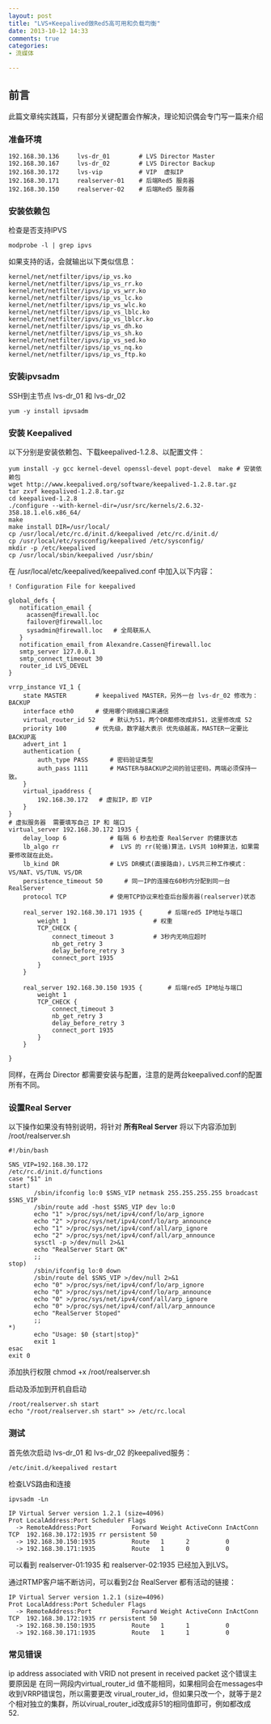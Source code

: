 ```yaml
---
layout: post
title: "LVS+Keepalived做Red5高可用和负载均衡"
date: 2013-10-12 14:33
comments: true
categories: 
- 流媒体

---
```


## 前言
此篇文章纯实践篇，只有部分关键配置会作解决，理论知识偶会专门写一篇来介绍

### 准备环境

```
192.168.30.136     lvs-dr_01		# LVS Director Master
192.168.30.167     lvs-dr_02		# LVS Director Backup
192.168.30.172     lvs-vip			# VIP  虚拟IP
192.168.30.171     realserver-01	# 后端Red5 服务器
192.168.30.150     realserver-02	# 后端Red5 服务器
```

### 安装依赖包

检查是否支持IPVS

```
modprobe -l | grep ipvs 
```
如果支持的话，会就输出以下类似信息：

```
kernel/net/netfilter/ipvs/ip_vs.ko
kernel/net/netfilter/ipvs/ip_vs_rr.ko
kernel/net/netfilter/ipvs/ip_vs_wrr.ko
kernel/net/netfilter/ipvs/ip_vs_lc.ko
kernel/net/netfilter/ipvs/ip_vs_wlc.ko
kernel/net/netfilter/ipvs/ip_vs_lblc.ko
kernel/net/netfilter/ipvs/ip_vs_lblcr.ko
kernel/net/netfilter/ipvs/ip_vs_dh.ko
kernel/net/netfilter/ipvs/ip_vs_sh.ko
kernel/net/netfilter/ipvs/ip_vs_sed.ko
kernel/net/netfilter/ipvs/ip_vs_nq.ko
kernel/net/netfilter/ipvs/ip_vs_ftp.ko
```

### 安装ipvsadm
SSH到主节点 lvs-dr_01 和 lvs-dr_02

```
yum -y install ipvsadm
```

### 安装 Keepalived
以下分别是安装依赖包、下载keepalived-1.2.8、以配置文件：

```
yum install -y gcc kernel-devel openssl-devel popt-devel  make # 安装依赖包
wget http://www.keepalived.org/software/keepalived-1.2.8.tar.gz
tar zxvf keepalived-1.2.8.tar.gz 
cd keepalived-1.2.8
./configure --with-kernel-dir=/usr/src/kernels/2.6.32-358.18.1.el6.x86_64/
make
make install DIR=/usr/local/
cp /usr/local/etc/rc.d/init.d/keepalived /etc/rc.d/init.d/
cp /usr/local/etc/sysconfig/keepalived /etc/sysconfig/
mkdir -p /etc/keepalived
cp /usr/local/sbin/keepalived /usr/sbin/
```

在 /usr/local/etc/keepalived/keepalived.conf 中加入以下内容：


```
! Configuration File for keepalived

global_defs {
   notification_email {
     acassen@firewall.loc
     failover@firewall.loc
     sysadmin@firewall.loc   # 全局联系人
   }
   notification_email_from Alexandre.Cassen@firewall.loc
   smtp_server 127.0.0.1
   smtp_connect_timeout 30
   router_id LVS_DEVEL
}

vrrp_instance VI_1 {
    state MASTER		# keepalived MASTER，另外一台 lvs-dr_02 修改为：BACKUP
    interface eth0		# 使用哪个网络接口来通信
    virtual_router_id 52	# 默认为51，两个DR都修改成非51，这里修改成 52
    priority 100		# 优先级，数字越大表示 优先级越高，MASTER一定要比BACKUP高
    advert_int 1
    authentication {
        auth_type PASS		# 密码验证类型
        auth_pass 1111		# MASTER与BACKUP之间的验证密码，两端必须保持一致。
    }
    virtual_ipaddress {
        192.168.30.172   # 虚拟IP，即 VIP
    }
}
# 虚拟服务器  需要填写自己 IP 和 端口
virtual_server 192.168.30.172 1935 {
    delay_loop 6    		# 每隔 6 秒去检查 RealServer 的健康状态
    lb_algo rr				#  LVS 的 rr(轮循)算法，LVS共 10种算法，如果需要修改就在此处。
    lb_kind DR				# LVS DR模式(直接路由)，LVS共三种工作模式：VS/NAT、VS/TUN、VS/DR
    persistence_timeout 50		# 同一IP的连接在60秒内分配到同一台 RealServer
    protocol TCP			# 使用TCP协议来检查后台服务器(realserver)状态

    real_server 192.168.30.171 1935 {		# 后端red5 IP地址与端口
        weight 1						# 权重
        TCP_CHECK {
            connect_timeout 3			# 3秒内无响应超时
            nb_get_retry 3
            delay_before_retry 3
            connect_port 1935
        }
    }

    real_server 192.168.30.150 1935 {		# 后端red5 IP地址与端口
        weight 1
        TCP_CHECK {
            connect_timeout 3
            nb_get_retry 3
            delay_before_retry 3
            connect_port 1935
        }
    }

}
```
同样，在两台 Director 都需要安装与配置，注意的是两台keepalived.conf的配置所有不同。

### 设置Real Server
以下操作如果没有特别说明，将针对 **所有Real Server**
将以下内容添加到 /root/realserver.sh

```
#!/bin/bash

SNS_VIP=192.168.30.172
/etc/rc.d/init.d/functions
case "$1" in
start)
       /sbin/ifconfig lo:0 $SNS_VIP netmask 255.255.255.255 broadcast $SNS_VIP
       /sbin/route add -host $SNS_VIP dev lo:0
       echo "1" >/proc/sys/net/ipv4/conf/lo/arp_ignore
       echo "2" >/proc/sys/net/ipv4/conf/lo/arp_announce
       echo "1" >/proc/sys/net/ipv4/conf/all/arp_ignore
       echo "2" >/proc/sys/net/ipv4/conf/all/arp_announce
       sysctl -p >/dev/null 2>&1
       echo "RealServer Start OK"
       ;;
stop)
       /sbin/ifconfig lo:0 down
       /sbin/route del $SNS_VIP >/dev/null 2>&1
       echo "0" >/proc/sys/net/ipv4/conf/lo/arp_ignore
       echo "0" >/proc/sys/net/ipv4/conf/lo/arp_announce
       echo "0" >/proc/sys/net/ipv4/conf/all/arp_ignore
       echo "0" >/proc/sys/net/ipv4/conf/all/arp_announce
       echo "RealServer Stoped"
       ;;
*)
       echo "Usage: $0 {start|stop}"
       exit 1
esac
exit 0
```

添加执行权限
chmod +x /root/realserver.sh

启动及添加到开机自启动

```
/root/realserver.sh start
echo "/root/realserver.sh start" >> /etc/rc.local
```

### 测试
首先依次启动 lvs-dr_01 和 lvs-dr_02 的keepalived服务：

```
/etc/init.d/keepalived restart
```

检查LVS路由和连接

```
ipvsadm -Ln

IP Virtual Server version 1.2.1 (size=4096)
Prot LocalAddress:Port Scheduler Flags
  -> RemoteAddress:Port           Forward Weight ActiveConn InActConn
TCP  192.168.30.172:1935 rr persistent 50
  -> 192.168.30.150:1935          Route   1      2          0         
  -> 192.168.30.171:1935          Route   1      0          0         
```
可以看到 realserver-01:1935 和 realserver-02:1935 已经加入到LVS。


通过RTMP客户端不断访问，可以看到2台 RealServer 都有活动的链接：

```
IP Virtual Server version 1.2.1 (size=4096)
Prot LocalAddress:Port Scheduler Flags
  -> RemoteAddress:Port           Forward Weight ActiveConn InActConn
TCP  192.168.30.172:1935 rr persistent 50
  -> 192.168.30.150:1935          Route   1      1          0         
  -> 192.168.30.171:1935          Route   1      1          0         
```

### 常见错误
ip address associated with VRID not present in received packet
这个错误主要原因是 在同一网段内virtual_router_id 值不能相同，如果相同会在messages中收到VRRP错误包，所以需要更改 virual_router_id，但如果只改一个，就等于是2个相对独立的集群，所以virual_router_id改成非51的相同值即可，例如都改成 52.
